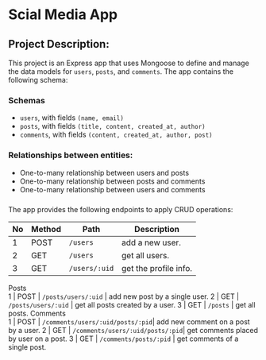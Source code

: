 # Scial Media App

## Project Description:

This project is an Express app that uses Mongoose to define and manage the data models for `users`, `posts`, and `comments`. The app contains the following schema:

### Schemas

- `users`, with fields `(name, email)`
- `posts`, with fields `(title, content, created_at, author)`
- `comments`, with fields `(content, created_at, author, post)`
  
###  Relationships between entities:

- One-to-many relationship between users and posts
- One-to-many relationship between posts and comments
- One-to-many relationship between users and comments

###
The app provides the following endpoints to apply CRUD operations:

No   | Method | Path                        | Description
-----|--------|-----------------------------|-------------------------
1    | POST   | `/users`                    |       add a new user.
2    | GET    | `/users`                    |       get all users.
3    | GET    | `/users/:uid`               |  get the profile info.
Posts     
1    | POST    | `/posts/users/:uid`        |  add new post by a single user.
2    | GET    | `/posts/users/:uid`         |  get all posts created by a user.
3    | GET    | `/posts`                    |  get all posts.
Comments      
1    | POST    | `/comments/users/:uid/posts/:pid`|  add new comment on a post by a user.
2    | GET     | `/comments/users/:uid/posts/:pid`|  get comments placed by user on a post.
3    | GET     | `/comments/posts/:pid`           |  get comments of a single post.


